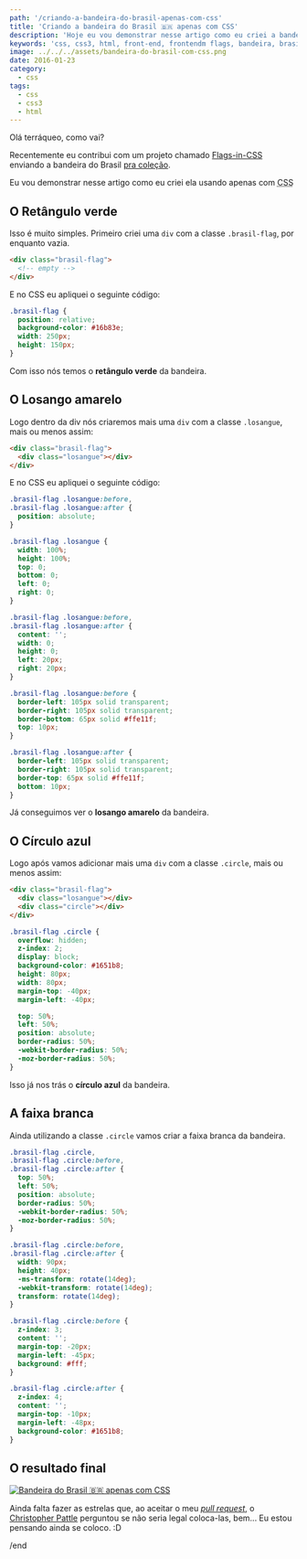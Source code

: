```yaml
---
path: '/criando-a-bandeira-do-brasil-apenas-com-css'
title: 'Criando a bandeira do Brasil 🇧🇷 apenas com CSS'
description: 'Hoje eu vou demonstrar nesse artigo como eu criei a bandeira do Brasil usando apenas com CSS'
keywords: 'css, css3, html, front-end, frontendm flags, bandeira, brasil'
image: ../../../assets/bandeira-do-brasil-com-css.png
date: 2016-01-23
category:
  - css
tags:
  - css
  - css3
  - html
---
```


Olá terráqueo, como vai?

Recentemente eu contribui com um projeto chamado [Flags-in-CSS](https://github.com/pattle/Flags-in-CSS) enviando a bandeira do Brasil [pra coleção](http://pattle.github.io/Flags-in-CSS/).

Eu vou demonstrar nesse artigo como eu criei ela usando apenas com <abbr title="Cascading Style Sheets">CSS</abbr>

## O Retângulo verde

Isso é muito simples. Primeiro criei uma `div` com a classe `.brasil-flag`, por enquanto vazia.

```html
<div class="brasil-flag">
  <!-- empty -->
</div>
```

E no CSS eu apliquei o seguinte código:

```css
.brasil-flag {
  position: relative;
  background-color: #16b83e;
  width: 250px;
  height: 150px;
}
```

Com isso nós temos o **retângulo verde** da bandeira.

## O Losango amarelo

Logo dentro da div nós criaremos mais uma `div` com a classe `.losangue`, mais ou menos assim:

```html
<div class="brasil-flag">
  <div class="losangue"></div>
</div>
```

E no CSS eu apliquei o seguinte código:

```css
.brasil-flag .losangue:before,
.brasil-flag .losangue:after {
  position: absolute;
}

.brasil-flag .losangue {
  width: 100%;
  height: 100%;
  top: 0;
  bottom: 0;
  left: 0;
  right: 0;
}

.brasil-flag .losangue:before,
.brasil-flag .losangue:after {
  content: '';
  width: 0;
  height: 0;
  left: 20px;
  right: 20px;
}

.brasil-flag .losangue:before {
  border-left: 105px solid transparent;
  border-right: 105px solid transparent;
  border-bottom: 65px solid #ffe11f;
  top: 10px;
}

.brasil-flag .losangue:after {
  border-left: 105px solid transparent;
  border-right: 105px solid transparent;
  border-top: 65px solid #ffe11f;
  bottom: 10px;
}
```

Já conseguimos ver o **losango amarelo** da bandeira.

## O Círculo azul

Logo após vamos adicionar mais uma `div` com a classe `.circle`, mais ou menos assim:

```html
<div class="brasil-flag">
  <div class="losangue"></div>
  <div class="circle"></div>
</div>
```

```css
.brasil-flag .circle {
  overflow: hidden;
  z-index: 2;
  display: block;
  background-color: #1651b8;
  height: 80px;
  width: 80px;
  margin-top: -40px;
  margin-left: -40px;

  top: 50%;
  left: 50%;
  position: absolute;
  border-radius: 50%;
  -webkit-border-radius: 50%;
  -moz-border-radius: 50%;
}
```

Isso já nos trás o **círculo azul** da bandeira.

## A faixa branca

Ainda utilizando a classe `.circle` vamos criar a faixa branca da bandeira.

```css
.brasil-flag .circle,
.brasil-flag .circle:before,
.brasil-flag .circle:after {
  top: 50%;
  left: 50%;
  position: absolute;
  border-radius: 50%;
  -webkit-border-radius: 50%;
  -moz-border-radius: 50%;
}

.brasil-flag .circle:before,
.brasil-flag .circle:after {
  width: 90px;
  height: 40px;
  -ms-transform: rotate(14deg);
  -webkit-transform: rotate(14deg);
  transform: rotate(14deg);
}

.brasil-flag .circle:before {
  z-index: 3;
  content: '';
  margin-top: -20px;
  margin-left: -45px;
  background: #fff;
}

.brasil-flag .circle:after {
  z-index: 4;
  content: '';
  margin-top: -10px;
  margin-left: -48px;
  background-color: #1651b8;
}
```

## O resultado final

[![Bandeira do Brasil 🇧🇷 apenas com CSS](https://codepen.io/oknoblich/pen/zrRRwx/image/large.png)](https://codepen.io/nandomoreirame/pen/zrRRwx)

Ainda falta fazer as estrelas que, ao aceitar o meu [_pull request_](https://github.com/pattle/Flags-in-CSS/pull/5), o [Christopher Pattle](https://github.com/pattle) perguntou se não seria legal coloca-las, bem... Eu estou pensando ainda se coloco. :D

/end
